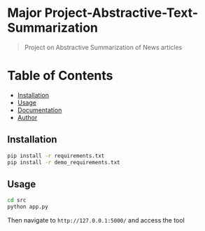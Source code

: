 # Major Project-Abstractive-Text-Summarization
> Project on Abstractive Summarization of News articles

Table of Contents
=================

* [Installation](#installation)
* [Usage](#usage)
* [Documentation](#documentation)
* [Author](#author)

## Installation

```sh
pip install -r requirements.txt
pip install -r demo_requirements.txt
```

## Usage

```sh
cd src
python app.py
```

Then navigate to `http://127.0.0.1:5000/` and access the tool
